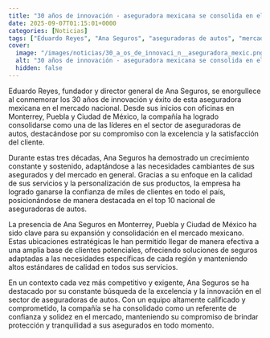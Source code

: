 ```yaml
---
title: "30 años de innovación - aseguradora mexicana se consolida en el top 10 nacional"
date: 2025-09-07T01:15:01+0000
categories: [Noticias]
tags: ["Eduardo Reyes", "Ana Seguros", "aseguradoras de autos", "mercado nacional", "calidad de servicios", "expansión", "innovación."]
cover:
  image: "/images/noticias/30_a_os_de_innovaci_n__aseguradora_mexic.png"
  alt: "30 años de innovación - aseguradora mexicana se consolida en el top 10 nacional"
  hidden: false
---
```


Eduardo Reyes, fundador y director general de Ana Seguros, se enorgullece al conmemorar los 30 años de innovación y éxito de esta aseguradora mexicana en el mercado nacional. Desde sus inicios con oficinas en Monterrey, Puebla y Ciudad de México, la compañía ha logrado consolidarse como una de las líderes en el sector de aseguradoras de autos, destacándose por su compromiso con la excelencia y la satisfacción del cliente.

Durante estas tres décadas, Ana Seguros ha demostrado un crecimiento constante y sostenido, adaptándose a las necesidades cambiantes de sus asegurados y del mercado en general. Gracias a su enfoque en la calidad de sus servicios y la personalización de sus productos, la empresa ha logrado ganarse la confianza de miles de clientes en todo el país, posicionándose de manera destacada en el top 10 nacional de aseguradoras de autos.

La presencia de Ana Seguros en Monterrey, Puebla y Ciudad de México ha sido clave para su expansión y consolidación en el mercado mexicano. Estas ubicaciones estratégicas le han permitido llegar de manera efectiva a una amplia base de clientes potenciales, ofreciendo soluciones de seguros adaptadas a las necesidades específicas de cada región y manteniendo altos estándares de calidad en todos sus servicios.

En un contexto cada vez más competitivo y exigente, Ana Seguros se ha destacado por su constante búsqueda de la excelencia y la innovación en el sector de aseguradoras de autos. Con un equipo altamente calificado y comprometido, la compañía se ha consolidado como un referente de confianza y solidez en el mercado, manteniendo su compromiso de brindar protección y tranquilidad a sus asegurados en todo momento.
